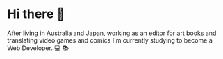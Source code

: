 # Hi there 👋

After living in Australia and Japan, working as an editor for art books 
and translating video games and comics I'm currently studying to become a Web Developer. :computer: :books: 


<!--
**AnH13-6/AnH13-6** is a ✨ _special_ ✨ repository because its `README.md` (this file) appears on your GitHub profile.

Here are some ideas to get you started:

- 🔭 I’m currently working on ...
- 🌱 I’m currently learning ...
- 👯 I’m looking to collaborate on ...
- 🤔 I’m looking for help with ...
- 💬 Ask me about ...
- 📫 How to reach me: ...
- 😄 Pronouns: ...
- ⚡ Fun fact: ...
-->
